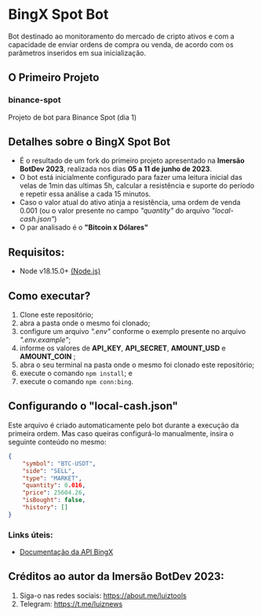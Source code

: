 # BingX Spot Bot

Bot destinado ao monitoramento do mercado de cripto ativos e com a capacidade de enviar ordens de compra ou venda, de acordo com os parâmetros inseridos em sua inicialização.

## O Primeiro Projeto

### binance-spot

Projeto de bot para Binance Spot (dia 1)

## Detalhes sobre o BingX Spot Bot

- É o resultado de um fork do primeiro projeto apresentado na **Imersão BotDev 2023**, realizada nos dias **05 a 11 de junho de 2023**.
- O bot está inicialmente configurado para fazer uma leitura inicial das velas de 1min das ultimas 5h, calcular a resistência e suporte do período e repetir essa análise a cada 15 minutos.
- Caso o valor atual do ativo atinja a resistência, uma ordem de venda 0.001 (ou o valor presente no campo _"quantity"_ do arquivo _"local-cash.json"_)
- O par analisado é o **"Bitcoin x Dólares"**

## Requisitos:

- Node v18.15.0+ [(Node.js)](https://nodejs.org/en)

## Como executar?

1. Clone este repositório;
2. abra a pasta onde o mesmo foi clonado;
3. configure um arquivo _".env"_ conforme o exemplo presente no arquivo _".env.example"_;
4. informe os valores de **API_KEY**, **API_SECRET**, **AMOUNT_USD** e **AMOUNT_COIN** ;
5. abra o seu terminal na pasta onde o mesmo foi clonado este repositório;
6. execute o comando `npm install`; e
7. execute o comando `npm conn:bing`.

## Configurando o "local-cash.json"

Este arquivo é criado automaticamente pelo bot durante a execução da primeira ordem. Mas caso queiras configurá-lo manualmente, insira o seguinte conteúdo no mesmo:

```json
{
	"symbol": "BTC-USDT",
	"side": "SELL",
	"type": "MARKET",
	"quantity": 0.016,
	"price": 25604.26,
	"isBought": false,
	"history": []
}
```

### Links úteis:

- [Documentação da API BingX](https://bingx.com/en-us/account/api/)

## Créditos ao autor da Imersão BotDev 2023:

1. Siga-o nas redes sociais: https://about.me/luiztools
2. Telegram: https://t.me/luiznews

